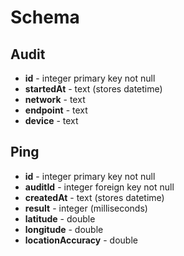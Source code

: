 # Schema

## Audit
- **id** - integer primary key not null
- **startedAt** - text (stores datetime)
- **network** - text
- **endpoint** - text
- **device** - text

## Ping
- **id** - integer primary key not null
- **auditId** - integer foreign key not null
- **createdAt** - text (stores datetime)
- **result** - integer (milliseconds)
- **latitude** - double
- **longitude** - double
- **locationAccuracy** - double
